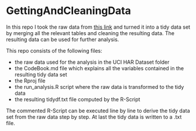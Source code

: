 # GettingAndCleaningData
In this repo I took the raw data from [this link](http://archive.ics.uci.edu/ml/datasets/Human+Activity+Recognition+Using+Smartphones) and turned it into a tidy data set by merging all the relevant tables and cleaning the resulting data. The resulting data can be used for further analysis.

This repo consists of the following files:

* the raw data used for the analysis in the UCI HAR Dataset folder
* the CodeBook.md file which explains all the variables contained in the resulting tidy data set
* the Rproj file
* the run_analysis.R script where the raw data is transformed to the tidy data
* the resulting tidydf.txt file computed by the R-Script

The commented R-Script can be executed line by line to derive the tidy data set from the raw data step by step. At last the tidy data is written to a .txt file.
